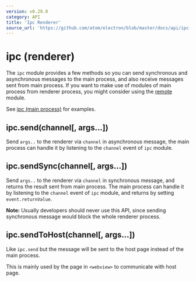 ```yaml
---
version: v0.29.0
category: API
title: 'Ipc Renderer'
source_url: 'https://github.com/atom/electron/blob/master/docs/api/ipc-renderer.md'
---
```


# ipc (renderer)

The `ipc` module provides a few methods so you can send synchronous and
asynchronous messages to the main process, and also receive messages sent from
main process. If you want to make use of modules of main process from renderer
process, you might consider using the [remote](http://electron.atom.io/docs/v0.29.0/api/remote) module.

See [ipc (main process)](http://electron.atom.io/docs/v0.29.0/api/ipc-main-process) for examples.

## ipc.send(channel[, args...])

Send `args..` to the renderer via `channel` in asynchronous message, the main
process can handle it by listening to the `channel` event of `ipc` module.

## ipc.sendSync(channel[, args...])

Send `args..` to the renderer via `channel` in synchronous message, and returns
the result sent from main process. The main process can handle it by listening to
the `channel` event of `ipc` module, and returns by setting `event.returnValue`.

**Note:** Usually developers should never use this API, since sending
synchronous message would block the whole renderer process.

## ipc.sendToHost(channel[, args...])

Like `ipc.send` but the message will be sent to the host page instead of the
main process.

This is mainly used by the page in `<webview>` to communicate with host page.
